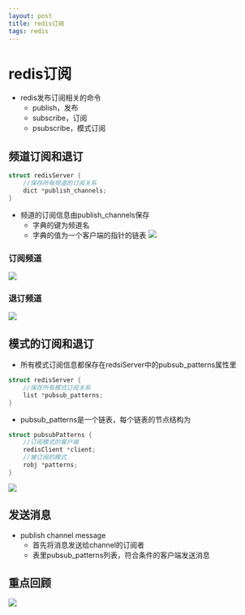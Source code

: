 ```yaml
--- 
layout: post 
title: redis订阅 
tags: redis 
---
```

# redis订阅
- redis发布订阅相关的命令
    - publish，发布
    - subscribe，订阅
    - psubscribe，模式订阅
## 频道订阅和退订
```c
struct redisServer {
    //保存所有频道的订阅关系
    dict *publish_channels;
}
```
- 频道的订阅信息由publish_channels保存
    - 字典的键为频道名
    - 字典的值为一个客户端的指针的链表
![](https://cdn.jsdelivr.net/gh/nber1994/fu0k@master/uPic/20181121172343737_94803585.png)
### 订阅频道
![](https://cdn.jsdelivr.net/gh/nber1994/fu0k@master/uPic/20181121172510005_2078470668.png)
### 退订频道
![](https://cdn.jsdelivr.net/gh/nber1994/fu0k@master/uPic/20181121172552580_1887514974.png)

## 模式的订阅和退订
- 所有模式订阅信息都保存在redsiServer中的pubsub_patterns属性里
```c
struct redisServer {
    //保存所有模式订阅关系
    list *pubsub_patterns;
}
```
- pubsub_patterns是一个链表，每个链表的节点结构为
```c
struct pubsubPatterns {
    //订阅模式的客户端
    redisClient *client;
    //被订阅的模式
    robj *patterns;
}
```
![](https://cdn.jsdelivr.net/gh/nber1994/fu0k@master/uPic/20181121173009519_835734534.png)

## 发送消息
- publish channel message
    - 首先将消息发送给channel的订阅者
    - 表里pubsub_patterns列表，符合条件的客户端发送消息
## 重点回顾
![](https://cdn.jsdelivr.net/gh/nber1994/fu0k@master/uPic/20181121173832939_1647261558.png)
